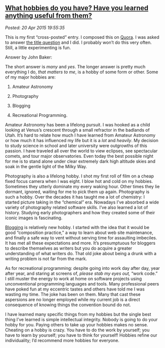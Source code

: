  
[What hobbies do you have? Have you learned anything useful from them?](https://bakerjd99.wordpress.com/2015/04/20/what-hobbies-do-you-have-have-you-learned-anything-useful-from-them/)
----------------------------------------------------------------------------------------------------------------------------------------------------------------------------------------

*Posted: 20 Apr 2015 19:55:35*

This is my first “cross-posted” entry. I composed this on
[Quora](https://www.quora.com/John-Baker-98/). I was asked to answer
[the title
question](http://www.quora.com/What-hobbies-do-you-have-Have-you-learned-anything-useful-from-them/answer/John-Baker-98)
and I did. I probably won’t do this very often. Still, a little
experimenting is fun.

Answer by John Baker:

The short answer is *many* and *yes*. The longer answer is pretty much
everything I do, *that matters to me*, is a hobby of some form or other.
Some of my major hobbies are:

1.  Amateur Astronomy

2.  Photography

3.  Blogging

4.  Recreational Programming.

Amateur Astronomy has been a lifelong pursuit. I was hooked as a child
looking at Venus’s crescent through a small refractor in the badlands of
Utah. It’s hard to relate how much I have learned from Amateur Astronomy
or how much it has influenced my life but it is a *lot* and *heavily*.
My decision to study science in school and later university were
outgrowths of this passion. I have traveled all over the world to view
eclipses, see spectacular comets, and tour major observatories. Even
today the best possible night for me is to stand alone under clear
extremely dark high altitude skies and soak in the gentle light of the
Milky Way.

Photography is also a lifelong hobby. I shot my first roll of film on a
cheap fixed focus camera when I was eight. I blow hot and cold on my
hobbies. Sometimes they utterly dominate my every waking hour. Other
times they lie dormant, ignored, waiting for me to pick them up again.
Photography is such a hobby. Over the decades it has taught me a lot of
chemistry: I started picture taking in the “chemical” era. Nowadays I’ve
absorbed a wide variety of photography related software skills. I’ve
also learned a lot of history. Studying early photographers and how they
created some of their iconic images is fascinating.

[Blogging](https://bakerjd99.wordpress.com/) is relatively
new hobby. I started with the idea that it would be good “composition
practice,” a way to learn about web site maintenance, and finally a safe
way to vent without serving time for assaulting imbeciles. It has met
all these expectations and more. It’s presumptuous for bloggers to
describe themselves as writers but you do acquire a greater
understanding of what writers do. That old joke about being a drunk with
a writing problem is not far from the mark.

As for recreational programming: despite going into work day after day,
year after year, and staring at screens of, *please stab my eyes out,*
“work code.” I still muster the energy to work at home on software
projects using unconventional programming languages and tools. Many
professional peers have poked fun at my eccentric tastes and others have
told me I was wasting my time. The joke has been on them. Many that cast
these aspersions are no longer employed while my current job is a direct
consequence of knowing things the convention bound do not.

I have learned many specific things from my hobbies but the single best
thing I’ve learned is simple intellectual integrity. Nobody is going to
do your hobby for you. Paying others to take up your hobbies makes no
sense. Cheating on a hobby is crazy. You have to do the work by
yourself; you have to learn by yourself; you have to think for yourself!
Hobbies refine our individuality; I’d recommend more hobbies for
everyone.
